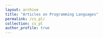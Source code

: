 ```yaml
---
layout: archive
title: "Articles on Programming Languages"
permalink: /cs_pl/
collection: cs_pl
author_profile: true
---
```



